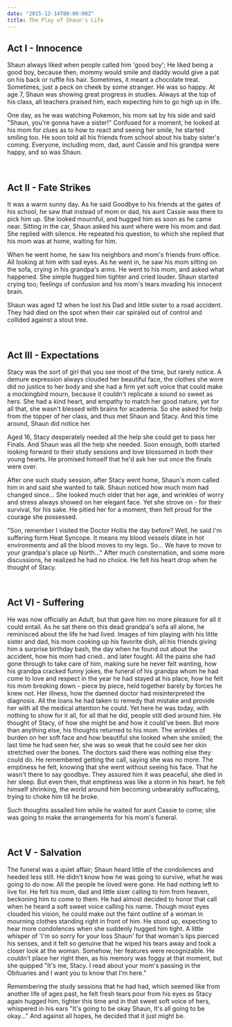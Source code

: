```yaml
---
date: "2015-12-14T00:00:00Z"
title: The Play of Shaun's Life
---
```


## Act I - Innocence

Shaun always liked when people called him 'good boy'; He liked being a good boy, because then, mommy would smile and daddy would give a pat on his back or ruffle his hair. Sometimes, it meant a chocolate treat. Sometimes, just a peck on cheek by some stranger. He was so happy. At age 7, Shaun was showing great progress in studies. Always at the top of his class, all teachers praised him, each expecting him to go high up in life. 

One day, as he was watching Pokemon, his mom sat by his side and said "Shaun, you're gonna have a sister!" Confused for a moment, he looked at his mom for clues as to how to react and seeing her smile, he started smiling too. He soon told all his friends from school about his baby sister's coming. Everyone, including mom, dad, aunt Cassie and his grandpa were happy, and so was Shaun.

&nbsp;
&nbsp;

## Act II - Fate Strikes

It was a warm sunny day. As he said Goodbye to his friends at the gates of his school, he saw that instead of mom or dad, his aunt Cassie was there to pick him up. She looked mournful, and hugged him as soon as he came near. Sitting in the car, Shaun asked his aunt where were his mom and dad. She replied with silence. He repeated his question, to which she replied that his mom was at home, waiting for him. 

When he went home, he saw his neighbors and mom's friends from office. All looking at him with sad eyes. As he went in, he saw his mom sitting on the sofa, crying in his grandpa's arms. He went to his mom, and asked what happened. She simple hugged him tighter and cried louder. Shaun started crying too; feelings of confusion and his mom's tears invading his innocent brain.

Shaun was aged 12 when he lost his Dad and little sister to a road accident. They had died on the spot when their car spiraled out of control and collided against a stout tree.

&nbsp;
&nbsp;

## Act III - Expectations

Stacy was the sort of girl that you see most of the time, but rarely notice. A demure expression always clouded her beautiful face, the clothes she wore did no justice to her body and she had a firm yet soft voice that could make a mockingbird mourn, because it couldn't replicate a sound so sweet as hers. She had a kind heart, and empathy to match her good nature, yet for all that, she wasn't blessed with brains for academia. So she asked for help from the topper of her class, and thus met Shaun and Stacy. And this time around, Shaun did notice her.

Aged 16, Stacy desperately needed all the help she could get to pass her Finals. And Shaun was all the help she needed. Soon enough, both started looking forward to their study sessions and love blossomed in both their young hearts. He promised himself that he'd ask her out once the finals were over. 

After one such study session, after Stacy went home, Shaun's mom called him in and said she wanted to talk. Shaun noticed how much mom had changed since... She looked much older that her age, and wrinkles of worry and stress always showed on her elegant face. Yet she strove on - for their survival, for his sake. He pitied her for a moment, then felt proud for the courage she possessed. 

"Son, remember I visited the Doctor Hollis the day before? Well, he said I'm suffering form Heat Syncope. It means my blood vessels dilate in hot environments and all the blood moves to my legs. So... We have to move to your grandpa's place up North..." After much consternation, and some more discussions, he realized he had no choice. He felt his heart drop when he thought of Stacy.

&nbsp;
&nbsp;

## Act VI - Suffering

He was now officially an Adult, but that gave him no more pleasure for all it could entail. As he sat there on this dead grandpa's sofa all alone, he reminisced about the life he had lived. Images of him playing with his little sister and dad, his mom cooking up his favorite dish, all his friends giving him a surprise birthday bash, the day when he found out about the accident, how his mom had cried.. and later fought. All the pains she had gone through to take care of him, making sure he never felt wanting, how his grandpa cracked funny jokes, the funeral of his grandpa whom he had come to love and respect in the year he had stayed at his place, how he felt his mom breaking down - piece by piece, held together barely by forces he knew not. Her illness, how the damned doctor had misinterpreted the diagnosis. All the loans he had taken to remedy that mistake and provide her with all the medical attention he could. Yet here he was today, with nothing to show for it all, for all that he did, people still died around him. He thought of Stacy, of how she might be and how it could've been. But more than anything else, his thoughts returned to his mom. The wrinkles of burden on her soft face and how beautiful she looked when she smiled; the last time he had seen her, she was so weak that he could see her skin stretched over the bones. The doctors said there was nothing else they could do. He remembered getting the call, saying she was no more. The emptiness he felt, knowing that she went without seeing his face. That he wasn't there to say goodbye. They assured him it was peaceful, she died in her sleep. But even then, that emptiness was like a storm in his heart. he felt himself shrinking, the world around him becoming unbearably suffocating, trying to choke him till he broke.

Such thoughts assailed him while he waited for aunt Cassie to come; she was going to make the arrangements for his mom's funeral.

&nbsp;
&nbsp;

## Act V - Salvation

The funeral was a quiet affair; Shaun heard little of the condolences and heeded less still. He didn't know how he was going to survive, what he was going to do now. All the people he loved were gone. He had nothing left to live for. He felt his mom, dad and little siser calling to him from heaven, beckoning him to come to them. He had almost decided to honor that call when he heard a soft sweet voice calling his name. Though moist eyes clouded his vision, he could make out the faint outline of a woman in mourning clothes standing right in front of him. He stood up, expecting to hear more condolences when she suddenly hugged him tight. A little whisper of 'I'm so sorry for your loss Shaun' for that woman's lips pierced his senses, and it felt so genuine that he wiped his tears away and took a closer look at the woman. Somehow, her features were recognizable. He couldn't place her right then, as his memory was foggy at that moment, but she quipped "It's me, Stacy. I read about your mom's passing in the Obituaries and I want you to know that I'm here."

Remembering the study sessions that he had had, which seemed like from another life of ages past, he felt fresh tears pour from his eyes as Stacy again hugged him, tighter this time and in that sweet soft voice of hers, whispered in his ears "It's going to be okay Shaun, It's all going to be okay..." And against all hopes, he decided that it just might be.
